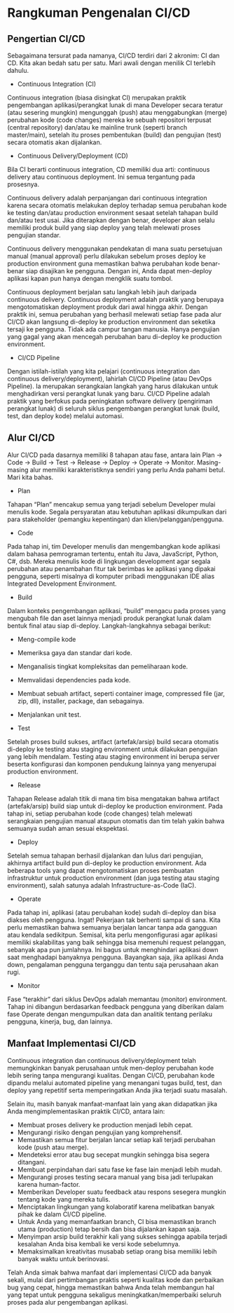 # Rangkuman Pengenalan CI/CD

## Pengertian CI/CD
Sebagaimana tersurat pada namanya, CI/CD terdiri dari 2 akronim: CI dan CD. Kita akan bedah satu per satu. Mari awali dengan menilik CI terlebih dahulu.

- Continuous Integration (CI)
  
Continuous integration (biasa disingkat CI) merupakan praktik pengembangan aplikasi/perangkat lunak di mana Developer secara teratur (atau sesering mungkin) mengunggah (push) atau menggabungkan (merge) perubahan kode (code changes) mereka ke sebuah repositori terpusat (central repository) dan/atau ke mainline trunk (seperti branch master/main), setelah itu proses pembentukan (build) dan pengujian (test) secara otomatis akan dijalankan. 

- Continuous Delivery/Deployment (CD)
  
Bila CI berarti continuous integration, CD memiliki dua arti: continuous delivery atau continuous deployment. Ini semua tergantung pada prosesnya.

Continuous delivery adalah perpanjangan dari continuous integration karena secara otomatis melakukan deploy terhadap semua perubahan kode ke testing dan/atau production environment sesaat setelah tahapan build dan/atau test usai. Jika diterapkan dengan benar, developer akan selalu memiliki produk build yang siap deploy yang telah melewati proses pengujian standar. 

Continuous delivery menggunakan pendekatan di mana suatu persetujuan manual (manual approval) perlu dilakukan sebelum proses deploy ke production environment guna memastikan bahwa perubahan kode benar-benar siap disajikan ke pengguna. Dengan ini, Anda dapat men-deploy aplikasi kapan pun hanya dengan mengklik suatu tombol.

Continuous deployment berjalan satu langkah lebih jauh daripada continuous delivery. Continuous deployment adalah praktik yang berupaya mengotomatiskan deployment produk dari awal hingga akhir. Dengan praktik ini, semua perubahan yang berhasil melewati setiap fase pada alur CI/CD akan langsung di-deploy ke production environment dan seketika tersaji ke pengguna. Tidak ada campur tangan manusia. Hanya pengujian yang gagal yang akan mencegah perubahan baru di-deploy ke production environment. 

- CI/CD Pipeline
  
Dengan istilah-istilah yang kita pelajari (continuous integration dan continuous delivery/deployment), lahirlah CI/CD Pipeline (atau DevOps Pipeline). Ia merupakan serangkaian langkah yang harus dilakukan untuk menghadirkan versi perangkat lunak yang baru. CI/CD Pipeline adalah praktik yang berfokus pada peningkatan software delivery (pengiriman perangkat lunak) di seluruh siklus pengembangan perangkat lunak (build, test, dan deploy kode) melalui automasi.


## Alur CI/CD
Alur CI/CD pada dasarnya memiliki 8 tahapan atau fase, antara lain Plan -> Code -> Build -> Test -> Release -> Deploy -> Operate -> Monitor. Masing-masing alur memiliki karakteristiknya sendiri yang perlu Anda pahami betul. Mari kita bahas.

- Plan
  
Tahapan “Plan” mencakup semua yang terjadi sebelum Developer mulai menulis kode. Segala persyaratan atau kebutuhan aplikasi dikumpulkan dari para stakeholder (pemangku kepentingan) dan klien/pelanggan/pengguna. 

- Code
  
Pada tahap ini, tim Developer menulis dan mengembangkan kode aplikasi dalam bahasa pemrograman tertentu, entah itu Java, JavaScript, Python, C#, dsb. Mereka menulis kode di lingkungan development agar segala perubahan atau penambahan fitur tak berimbas ke aplikasi yang dipakai pengguna, seperti misalnya di komputer pribadi menggunakan IDE alias Integrated Development Environment.

- Build
  
Dalam konteks pengembangan aplikasi, “build” mengacu pada proses yang mengubah file dan aset lainnya menjadi produk perangkat lunak dalam bentuk final atau siap di-deploy. Langkah-langkahnya sebagai berikut:

- Meng-compile kode  
- Memeriksa gaya dan standar dari kode.
- Menganalisis tingkat kompleksitas dan pemeliharaan kode.
- Memvalidasi dependencies pada kode.
- Membuat sebuah artifact, seperti container image, compressed file (jar, zip, dll), installer, package, dan sebagainya.
- Menjalankan unit test.


- Test
  
Setelah proses build sukses, artifact (artefak/arsip) build secara otomatis di-deploy ke testing atau staging environment untuk dilakukan pengujian yang lebih mendalam. Testing atau staging environment ini berupa server beserta konfigurasi dan komponen pendukung lainnya yang menyerupai production environment.

- Release
  
Tahapan Release adalah titik di mana tim bisa mengatakan bahwa artifact (artefak/arsip) build siap untuk di-deploy ke production environment. Pada tahap ini, setiap perubahan kode (code changes) telah melewati serangkaian pengujian manual ataupun otomatis dan tim telah yakin bahwa semuanya sudah aman sesuai ekspektasi. 

- Deploy
  
Setelah semua tahapan berhasil dijalankan dan lulus dari pengujian, akhirnya artifact build pun di-deploy ke production environment. Ada beberapa tools yang dapat mengotomatiskan proses pembuatan infrastruktur untuk production environment (dan juga testing atau staging environment), salah satunya adalah Infrastructure-as-Code (IaC). 

- Operate
  
Pada tahap ini, aplikasi (atau perubahan kode) sudah di-deploy dan bisa diakses oleh pengguna. Ingat! Pekerjaan tak berhenti sampai di sana. Kita perlu memastikan bahwa semuanya berjalan lancar tanpa ada gangguan atau kendala sedikitpun. Semisal, kita perlu mengonfigurasi agar aplikasi memiliki skalabilitas yang baik sehingga bisa memenuhi request pelanggan, sebanyak apa pun jumlahnya. Ini bagus untuk menghindari aplikasi down saat menghadapi banyaknya pengguna. Bayangkan saja, jika aplikasi Anda down, pengalaman pengguna terganggu dan tentu saja perusahaan akan rugi.

- Monitor
  
Fase “terakhir” dari siklus DevOps adalah memantau (monitor) environment. Tahap ini dibangun berdasarkan feedback pengguna yang diberikan dalam fase Operate dengan mengumpulkan data dan analitik tentang perilaku pengguna, kinerja, bug, dan lainnya. 

## Manfaat Implementasi CI/CD
Continuous integration dan continuous delivery/deployment telah memungkinkan banyak perusahaan untuk men-deploy perubahan kode lebih sering tanpa mengurangi kualitas. Dengan CI/CD, perubahan kode dipandu melalui automated pipeline yang menangani tugas build, test, dan deploy yang repetitif serta memperingatkan Anda jika terjadi suatu masalah. 

Selain itu, masih banyak manfaat-manfaat lain yang akan didapatkan jika Anda mengimplementasikan praktik CI/CD, antara lain:

- Membuat proses delivery ke production menjadi lebih cepat.
- Mengurangi risiko dengan pengujian yang komprehensif.
- Memastikan semua fitur berjalan lancar setiap kali terjadi perubahan kode (push atau merge).
- Mendeteksi error atau bug secepat mungkin sehingga bisa segera ditangani.
- Membuat perpindahan dari satu fase ke fase lain menjadi lebih mudah.
- Mengurangi proses testing secara manual yang bisa jadi terlupakan karena human-factor.
- Memberikan Developer suatu feedback atau respons sesegera mungkin tentang kode yang mereka tulis.
- Menciptakan lingkungan yang kolaboratif karena melibatkan banyak pihak ke dalam CI/CD pipeline.
- Untuk Anda yang memanfaatkan branch, CI bisa memastikan branch utama (production) tetap bersih dan bisa dijalankan kapan saja.
- Menyimpan arsip build terakhir kali yang sukses sehingga apabila terjadi kesalahan Anda bisa kembali ke versi kode sebelumnya.
- Memaksimalkan kreativitas musabab setiap orang bisa memiliki lebih banyak waktu untuk berinovasi.
  
Telah Anda simak bahwa manfaat dari implementasi CI/CD ada banyak sekali, mulai dari pertimbangan praktis seperti kualitas kode dan perbaikan bug yang cepat, hingga memastikan bahwa Anda telah membangun hal yang tepat untuk pengguna sekaligus meningkatkan/memperbaiki seluruh proses pada alur pengembangan aplikasi. 
